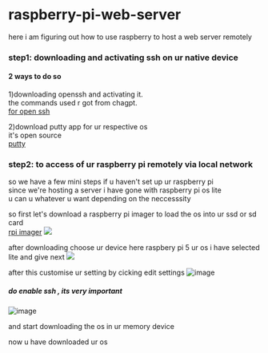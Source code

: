 # raspberry-pi-web-server
here i am figuring out how to use raspberry to host a web server remotely
### step1: downloading and activating ssh on ur native device
#### 2 ways to do so 
1)downloading openssh and activating it.<br>
the commands used r got from chagpt.  
[for open ssh](https://chatgpt.com/share/67c2e1d7-3aec-8007-9db2-8f6a4154ec73)

2)download putty app for ur respective os  
it's open source  
[putty](https://www.putty.org/)

### step2: to access of ur raspberry pi remotely via local network
so we have a few mini steps if u haven't set up ur raspberry pi  
since we're hosting a server i have gone with raspberry pi os lite  
u can u whatever u want depending on the neccesssity  

so first let's download a raspberry pi imager to load the os into ur ssd or sd card  
[rpi imager](https://www.raspberrypi.com/software/)
![](https://github.com/user-attachments/assets/1387aab4-6d41-4990-99f8-0b075f17079f)

after downloading choose ur device here raspbery pi 5 
ur os i have selected lite and give next
![](https://github.com/user-attachments/assets/492ad5ed-9301-400d-9352-19a0ce368133)

after this customise ur setting by cicking edit settings
![image](https://github.com/user-attachments/assets/0fae4be7-6481-477c-b4f8-473a05cd0b4c)

##### do enable ssh , its very important
![image](https://github.com/user-attachments/assets/26eea602-21cb-4d83-b5e5-be04ea3a0bdf)

and start downloading the os in ur memory device

now u have downloaded ur os 



